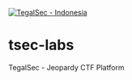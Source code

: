 [![TegalSec - Indonesia](https://avatars.githubusercontent.com/u/58784189?s=30&v=4)](https://tegalsec.org)

# tsec-labs
TegalSec - Jeopardy CTF Platform
